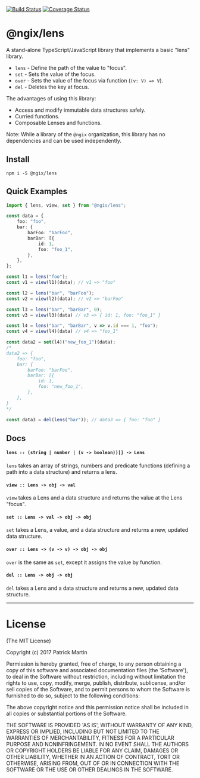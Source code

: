 [![Build Status](https://travis-ci.org/patrimart/ngix-lens.svg?branch=master)](https://travis-ci.org/patrimart/ngix-lens) [![Coverage Status](https://coveralls.io/repos/github/patrimart/ngix-lens/badge.svg?branch=master)](https://coveralls.io/github/patrimart/ngix-lens?branch=master) 

# @ngix/lens

A stand-alone TypeScript/JavaScript library that implements a basic "lens" library.

- `lens` - Define the path of the value to "focus".
- `set` - Sets the value of the focus.
- `over` - Sets the value of the focus via function (`(v: V) => V`).
- `del` - Deletes the key at focus.

The advantages of using this library:

- Access and modify immutable data structures safely.
- Curried functions.
- Composable Lenses and functions.

Note: While a library of the `@ngix` organization, this library has no dependencies and can be used independently.

## Install

`npm i -S @ngix/lens`


## Quick Examples

```ts
import { lens, view, set } from "@ngis/lens";

const data = {
    foo: "foo",
    bar: {
        barFoo: "barFoo",
        barBar: [{
            id: 1,
            foo: "foo_1",
        },
    },
};

const l1 = lens("foo");
const v1 = view(l1)(data); // v1 => "foo"

const l2 = lens("bar", "barFoo");
const v2 = view(l2)(data); // v2 => "barFoo"

const l3 = lens("bar", "barBar", 0);
const v3 = view(l3)(data) // v3 => { id: 1, foo: "foo_1" }

const l4 = lens("bar", "barBar", v => v.id === 1, "foo");
const v4 = view(l4)(data) // v4 => "foo_1"

const data2 = set(l4)("new_foo_1")(data);
/*
data2 => {
    foo: "foo",
    bar: {
        barFoo: "barFoo",
        barBar: [{
            id: 1,
            foo: "new_foo_1",
        },
    },
}
*/

const data3 = del(lens("bar")); // data3 => { foo: "foo" }
```

## Docs

#### `lens :: (string | number | (v -> boolean))[] -> Lens`

`lens` takes an array of strings, numbers and predicate functions (defining a path into a data structure) and returns a lens.

#### `view :: Lens -> obj -> val`

`view` takes a Lens and a data structure and returns the value at the Lens "focus".

#### `set :: Lens -> val -> obj -> obj`

`set` takes a Lens, a value, and a data structure and returns a new, updated data structure.

#### `over :: Lens -> (v -> v) -> obj -> obj`

`over` is the same as `set`, except it assigns the value by function.

#### `del :: Lens -> obj -> obj`

`del` takes a Lens and a data structure and returns a new, updated data structure.

---

# License

(The MIT License)

Copyright (c) 2017 Patrick Martin

Permission is hereby granted, free of charge, to any person obtaining a copy of this software and
associated documentation files (the 'Software'), to deal in the Software without restriction,
including without limitation the rights to use, copy, modify, merge, publish, distribute, sublicense,
and/or sell copies of the Software, and to permit persons to whom the Software is furnished to do so,
subject to the following conditions:

The above copyright notice and this permission notice shall be included in all copies or substantial
portions of the Software.

THE SOFTWARE IS PROVIDED 'AS IS', WITHOUT WARRANTY OF ANY KIND, EXPRESS OR IMPLIED, INCLUDING BUT NOT
LIMITED TO THE WARRANTIES OF MERCHANTABILITY, FITNESS FOR A PARTICULAR PURPOSE AND NONINFRINGEMENT. IN
NO EVENT SHALL THE AUTHORS OR COPYRIGHT HOLDERS BE LIABLE FOR ANY CLAIM, DAMAGES OR OTHER LIABILITY,
WHETHER IN AN ACTION OF CONTRACT, TORT OR OTHERWISE, ARISING FROM, OUT OF OR IN CONNECTION WITH THE
SOFTWARE OR THE USE OR OTHER DEALINGS IN THE SOFTWARE.